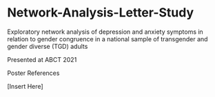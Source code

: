 # Network-Analysis-Letter-Study

Exploratory network analysis of depression and anxiety symptoms in relation to gender congruence in a national sample of transgender and gender diverse (TGD) adults

Presented at ABCT 2021 

Poster References

[Insert Here]
